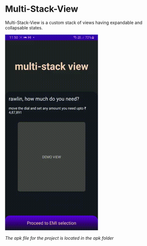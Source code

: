 # Multi-Stack-View

Multi-Stack-View is a custom stack of views having expandable and collapsable states.

![Demo ](https://github.com/rawlin/Multi-Stack-View/blob/master/video/multi.gif)

*The apk file for the project is located in the apk folder*
